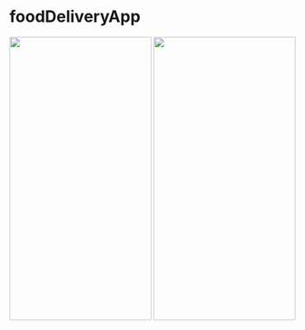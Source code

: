 # foodDeliveryApp

<img src="https://user-images.githubusercontent.com/65275009/115923319-b0eadc00-a49b-11eb-8b74-d188e09fc8d3.jpeg" width="250" height="500" />  <img src="https://user-images.githubusercontent.com/65275009/115923359-bea06180-a49b-11eb-9f72-5abcf8008232.jpeg" width="250"  height="500" />


